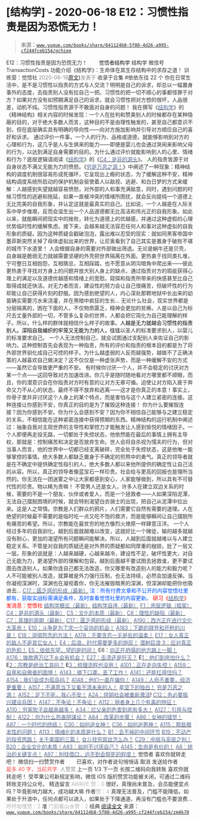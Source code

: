 # [结构学] - 2020-06-18 E12：习惯性指责是因为恐慌无力！

> 来源：[`www.yuque.com/books/share/641124b8-5f80-4d26-a995-cf244fceb154/gchiee`](https://www.yuque.com/books/share/641124b8-5f80-4d26-a995-cf244fceb154/gchiee)

<ne-p id="520f42f3293818f927861ebbd5b15da4_p_0" data-lake-id="520f42f3293818f927861ebbd5b15da4_p_0"><ne-text id="u5004ca88" style="color: rgb(51, 51, 51);">E12：习惯性指责是因为恐慌无力！</ne-text></ne-p> <ne-p id="cecf20f881c24c78be6d9422f3953402" data-lake-id="cecf20f881c24c78be6d9422f3953402"><ne-text id="u16abdc68" ne-fontsize="12" style="color: rgb(255, 255, 255);">原创</ne-text><ne-text id="uaa149b38" ne-fontsize="14">觉悟者</ne-text><ne-text id="uf291e699" ne-fontsize="14">结构学</ne-text></ne-p> <ne-p id="a5b3d576764a268efaeb7e2617f67eff" data-lake-id="a5b3d576764a268efaeb7e2617f67eff"><ne-text id="u82ac067d" ne-fontsize="14" ne-bold="true" style="color: rgb(51, 51, 51);">结构学</ne-text></ne-p> <ne-p id="f879546f67a7509425d143c53c0b3504" data-lake-id="f879546f67a7509425d143c53c0b3504"><ne-text id="u70144bfb" ne-fontsize="14" style="color: rgb(51, 51, 51);">微信号</ne-text><ne-text id="u8352f89a" ne-fontsize="14" style="color: rgb(51, 51, 51);">TransactionCosts</ne-text></ne-p> <ne-p id="43caf51246bfa122170d828aaf8fe850" data-lake-id="43caf51246bfa122170d828aaf8fe850"><ne-text id="u41b9595c" ne-fontsize="14" style="color: rgb(51, 51, 51);">功能介绍</ne-text><ne-text id="uc584acb2" ne-fontsize="14" style="color: rgb(51, 51, 51);">《结构学》：生命体在其生存结构中的求存之道！ 训练营：觉悟社</ne-text></ne-p> <ne-p id="c9c4aebfc6f4ebfba8779ca7d158bb8c" data-lake-id="c9c4aebfc6f4ebfba8779ca7d158bb8c"><ne-text id="uda2fb039" style="color: rgb(140, 140, 140);">2020-06-18</ne-text>[<ne-text id="uc2dd5a5b" ne-fontsize="14">原文</ne-text>](https://mp.weixin.qq.com/s?__biz=MzIzMDYwOTM0Mg==&mid=2247484306&idx=1&sn=c451459de568908f3e0544aa2f1ef933&chksm=e8b19b43dfc612557eba55577c65a4ab929e9beeee6a6568662fa0b43f4a0d80afec9879d1de#rd))<ne-text id="ufb6b1e26" ne-fontsize="14" style="color: rgb(140, 140, 140);">发表于</ne-text></ne-p> <ne-p id="b4839299a1483a5d8edd483e13707c54" data-lake-id="b4839299a1483a5d8edd483e13707c54"><ne-text id="u44459144" style="color: rgb(51, 51, 51);">收录于合集 #依依东往 22 个</ne-text></ne-p> <ne-p id="ae277421fc58b68d83034e96a00f8f7a" data-lake-id="ae277421fc58b68d83034e96a00f8f7a"><ne-text id="u89b1054e" style="color: rgb(51, 51, 51);">你在日常生活中，是不是习惯性以指责的方式与人交流？明明是自己的诉求，却总以一幅置身事外的态度，去指责别人没有拉自己一把。习惯性的把一切不顺心的事都怪罪于对方？如果对方没有如预期满足自己的诉求，就会习惯性把对方想的很坏，人品很差，动机不纯。习惯性指责源于不敢面对自身的问题！</ne-text></ne-p> <ne-p id="9aa9b4ac9cda02b27812502d1f12eb43" data-lake-id="9aa9b4ac9cda02b27812502d1f12eb43"><ne-text id="ub57e5caf" style="color: rgb(51, 51, 51);">我在撰写《</ne-text>[<ne-text id="u0c86ea0c" style="color: rgb(87, 107, 149);">结构学</ne-text>](https://mp.weixin.qq.com/mp/appmsgalbum?action=getalbum&album_id=1318317199878225920&__biz=MzAxNDk1NjI2Mw==#wechat_redirect)<ne-text id="u8be5f60e" style="color: rgb(51, 51, 51);">》的《精神结构》相关内容的时候发现：一个人在批判和赞美别人的时候都存在某种隐蔽的目的，对于绝大多数人而言，这种目的不是由理性触发的，甚至自己都意识不到，但在底层确实具有明确的导向性——向对方施加影响并引导对方顺应自己的喜好和诉求。</ne-text></ne-p> <ne-p id="482305e08a5d2639cf5a1c113230ec9c" data-lake-id="482305e08a5d2639cf5a1c113230ec9c"><ne-text id="ubf94c8b2" style="color: rgb(51, 51, 51);">通过评价一件事，一个人的行为、品格或道德，就能够影响到对方的心理和行为，这几乎是人与生俱来的能力——即便是婴儿也会通过哭闹来影响父母的行为，以达到满足自身需要的目的。为什么通过评价就能影响到人的心里、情绪和行为？底层逻辑请阅读</ne-text><ne-text id="uc49cfcb9" style="color: rgb(0, 85, 0);">《</ne-text>[<ne-text id="u94fc7ebd" style="color: rgb(87, 107, 149);">结构学</ne-text>](https://mp.weixin.qq.com/mp/appmsgalbum?action=getalbum&album_id=1318317199878225920&__biz=MzAxNDk1NjI2Mw==#wechat_redirect)<ne-text id="u675ed4c0" style="color: rgb(0, 85, 0);">》</ne-text><ne-text id="u1d9a2e32" style="color: rgb(51, 51, 51);">的《</ne-text>[<ne-text id="uea3c7d50" style="color: rgb(87, 107, 149);">C4：是非的源头</ne-text>](http://mp.weixin.qq.com/s?__biz=MzAxNDk1NjI2Mw==&mid=2247485283&idx=1&sn=4f6374be824ea0fb148517f63cae7a95&chksm=9b8a24ebacfdadfd9bb865954cfc7b9621c1450b4c258506347b2201a04c6057c4119a1a0820&scene=21#wechat_redirect)<ne-text id="u49d34868" style="color: rgb(51, 51, 51);">》。</ne-text></ne-p> <ne-p id="cc65a4f6e25047015bd5f72869bdcd11" data-lake-id="cc65a4f6e25047015bd5f72869bdcd11"><ne-text id="ue4c16cc6" style="color: rgb(0, 80, 6);">人</ne-text><ne-text id="u5ad0fa1e" style="color: rgb(51, 51, 51);">的指责皆源于对自身状态不满又无能为力的愤怒。《</ne-text>[<ne-text id="u2fb4cda5" style="color: rgb(87, 107, 149);">穷是万恶之源！</ne-text>](http://mp.weixin.qq.com/s?__biz=MzAxNDk1NjI2Mw==&mid=2247483823&idx=1&sn=e54ebe9891b302dc0bf1815c76ccf8b7&chksm=9b8a2227acfdab31a05e273addd9159d4b8263d58d3c58bf214841c8189157519719c3427306&scene=21#wechat_redirect)<ne-text id="u9d428569" style="color: rgb(51, 51, 51);">》中阐述了一种现象：精神结构的调度机制很容易形成死循环，它呈现出上瘾的状态，为了缓解这种不安，精神结构调度系统所启动的保护机制会驱使着人以敌视、逃避、和白日梦的方式来缓解：人越感到失望就越容易愤怒，对外部的人和事充满敌意，同时，遇到问题的时候习惯性的逃避和拖延，如果一直被冲突的情绪所困扰，就会反向提纯一个道德上无比完美的自我形象，并认定这就是最真实的自己。比如说，一个人越是在人际关系中举步维艰，反而会滋生出一个人品道德都无比高洁和伟光正的自我形象。如此以来，就能瞬间把现实中的挫败，转化为道德上的优越感，并通过这种虚假的心理优势临时性的缓解焦虑。接下来，会越来越无法容忍任何人和事对这种虚拟的自我形象的质疑。因为这种质疑会戳破泡泡，露出难以忍受的现实：就如同黑客帝国中墨菲斯突然关掉了母体虚拟出来的世界，让尼奥看到了自己其实是置身于破败不堪的城市下水道里！</ne-text></ne-p> <ne-p id="d17fcb43c2372a6be794b7a48c36d762" data-lake-id="d17fcb43c2372a6be794b7a48c36d762"><ne-text id="uc7485712" style="color: rgb(51, 51, 51);">人会根据自身的需要对外部做出筛选。无论是蜗牛还是贝壳，自身越是脆弱无力就越需要坚硬的外壳把世界隔离在外面。更热衷于找同类扎堆，宁可整日互相抱怨，互相猜忌，互相踩踏，也不愿意从阴沟暗角中爬出来——彼此更热衷于寻找对方身上的问题并放大别人身上的缺点，通过指责对方的瑕疵获得心理上的满足以及道德优越感和情绪上的宽慰。窥探和指责所带来的快感甚至比自己取得成就还快活。对无力者而言，建设性的努力会让自己很痛苦，但破坏性的行为却能让自己获得片刻的舒服。因为感到绝望的人，内心深处那颗地狱中长出来的幼苗确实需要污水来浇灌，并在黑暗中疯狂的生长…</ne-text></ne-p> <ne-p id="6b57ccb3b4cf88dad591e3f465b7e3e6" data-lake-id="6b57ccb3b4cf88dad591e3f465b7e3e6"><ne-text id="ua20f60d0" style="color: rgb(51, 51, 51);">无论什么社会，现实世界都是分层隔离的，困在下面的人，不仅物质匮乏，精神会更加的贫瘠。人是以自己为标尺去丈量外部的一切，不管多么复杂的世界，人都会把它简化为自己能理解的样子。所以，什么样的群体就相信什么样子的故事。</ne-text><ne-text id="u055eef57" style="color: rgb(0, 0, 0);">人越是无力就越会习惯性的指责别人。深陷自我编织的牢笼又无能为力的人，往往</ne-text><ne-text id="u9570515b" style="color: rgb(51, 51, 51);">以圣人的标准要求别人，以婴儿的标准要求自己。</ne-text></ne-p> <ne-p id="c40ce3be59412bac38c0d2beba0cdca2" data-lake-id="c40ce3be59412bac38c0d2beba0cdca2"><ne-text id="u00fbacbf" style="color: rgb(51, 51, 51);">一个人无法控制自己，就会试图通过支配别人来佐证自己的影响力。这种控制首先会表现为一种指责，所有的评价和指责的根本目的都是为了将外部世界驯化成自己可控的样子。为什么越虚弱的人反而越强势，越做不了正确决策的人越喜欢自己做决定？这不仅仅是一种虚张声势，而是一种缓解不安的方式——虽然它会导致更严重的不安。</ne-text></ne-p> <ne-p id="3be5eade9a3465273a4be28754f867e0" data-lake-id="3be5eade9a3465273a4be28754f867e0"><ne-text id="u4caba195" style="color: rgb(51, 51, 51);">有时候你讨厌一个人，并不会稳定的讨厌对方某一个点——这回导致对方加速改进。你几乎是随时随地看对方哪里都不顺眼，而且，你的潜意识会在你指责对方时有意的让对方无章可循。迫使让对方陷入疲于奔命又力不从心的状态，最终不得不放弃和逃离——这才是你真正的本意！事实上，你骨子里并非讨厌这个人身上的某个特点，而是害怕与这个人建立紧密的连接。这种连接让你感到不安，你真正的目的是为了摧毁这种连接！</ne-text></ne-p> <ne-p id="26ede93a6c4c00a699a53d64615f49e7" data-lake-id="26ede93a6c4c00a699a53d64615f49e7"><ne-text id="ueb81191c" style="color: rgb(51, 51, 51);">你为什么要摧毁连接？因为你感到不安。你为什么会感到不安？因为你不相信自己能够与之建立稳定的关系，不相信能在这种紧密连接中获得预期的东西。精神结构的运行机制中阐述过：抽象自我对主观世界的主导性和掌控力才能触发让人感到愉悦的情绪因子。一个人即便再走投无路，一切都处于失控状态，他依然能在最后的事情上拥有主导权，那就是：控制痛苦和决定是否放弃生命。世人会将自杀视为懦夫的行为，但对当事人而言，他的世界中一切都已经支离破碎，完全处于失控状态，这是他唯一能够掌控的事情。绝大多数人都缺乏置身于不确定的煎熬中的勇气。真正的领导者就是在不确定中提供确定性指引的人，绝大多数人都以来他所提供的确定性让自己活的从容。所以，真正的领导者像蓝宝石一样珍贵。社会给与更高的回报也是理所当然的。你无法在一团迷雾之中让大家都感到安心，人家能够做到，所以具有不可替代性的珍贵。物以稀为贵嘛！</ne-text></ne-p> <ne-p id="d44fb5edfebf965fb931e27105e114d2" data-lake-id="d44fb5edfebf965fb931e27105e114d2"><ne-text id="u1a0341d8" style="color: rgb(51, 51, 51);">不管男人还是女人，许多人在建立双边关系的时候，需要的不是一个朋友、伙伴或者爱人，而是一个拯救者——人如果深陷泥潭，无法自己摆脱困境的时候，就会特别渴望白衣骑士的出现，把自己从泥潭中拉出来。这是人之常情。宗教是人们群众的鸦片，人们需要它自然有需要的道理。人在绝望的时候最不需要的是临时吃一点又吃不饱的救济，而是能够瞬间让自己摆脱所有痛苦的希望。所以，宗教能在最贫穷的地方像烈火燎原一样肆意汪洋。</ne-text></ne-p> <ne-p id="498c5046b5cd3ba57d3a78656e8be4aa" data-lake-id="498c5046b5cd3ba57d3a78656e8be4aa"><ne-text id="u15b50f19" style="color: rgb(51, 51, 51);">一个人经过多年的自我驯化，越到后面就越难以改变，这就好比一个赌徒，输的越多就越没有耐心，更加的渴望所有问题瞬间能解决。所以，人越到后面就越难以与人建立稳定关系。不管是对自我的质疑还是对外界的质疑都如同厚重的枷锁，批了一层又一层。形象的说就是：人越来越硬，心越来越冷，建设性不足，破坏性更大，对自己无能为力，更渴望外部的理解和包容。越到后面越不要试图去拯救谁，更不要试图去改造别人。如果你连自己都无法改造，你又哪里有改造别人的能力和毅力呢？人不可能被别人改造，就算被是外力强行压制，也无法持续，必然会加速反弹。当你凝视深渊时，深渊也在凝视着你，你无法摧毁暗黑的深渊，但深渊却能把你也吸进去…</ne-text></ne-p> <ne-p id="ece95642f275aba02b9b5f0c29ee10e9" data-lake-id="ece95642f275aba02b9b5f0c29ee10e9">[<ne-text id="ube8911ad" style="color: rgb(87, 107, 149);">C17：匮乏感的形成（最新）</ne-text>](http://mp.weixin.qq.com/s?__biz=MzAxNDk1NjI2Mw==&mid=2247485308&idx=1&sn=8e74bfdbda23fb78a502fd60d45f29ef&chksm=9b8a24f4acfdade2b302355ea435f49770e221a7e015a1821f985905faabfa7e2941d6c8d14b&scene=21#wechat_redirect)</ne-p> <ne-p id="9c9dc9f457de7d9568e5a6388441caa5" data-lake-id="9c9dc9f457de7d9568e5a6388441caa5"><ne-text id="u92d18eb4" style="color: rgb(0, 82, 255);">注：</ne-text><ne-text id="u09bb1d33" style="color: rgb(0, 82, 255);">所有付费文章和不公开的内容觉悟社里都有，获取实战标需满足条件，及时查看觉悟社里的内容更新。</ne-text></ne-p> <ne-p id="03493cd508f3c224e23d2b995c62668c" data-lake-id="03493cd508f3c224e23d2b995c62668c" ne-alignment="center"><ne-text id="u7ceff15c" style="color: rgb(255, 0, 0);">研习《</ne-text>[<ne-text id="u5fbcd01f" style="color: rgb(87, 107, 149);">结构学</ne-text>](https://mp.weixin.qq.com/mp/appmsgalbum?action=getalbum&album_id=1318317199878225920&__biz=MzAxNDk1NjI2Mw==#wechat_redirect)<ne-text id="uc4fd6733" style="color: rgb(255, 0, 0);">》发消息</ne-text><ne-text id="u52aafb23" ne-bold="true" style="color: rgb(255, 0, 0);">：觉悟社</ne-text></ne-p>  <ne-p id="744b79a4dd07fa5363ecd7ff6aa41a6d" data-lake-id="744b79a4dd07fa5363ecd7ff6aa41a6d" ne-alignment="center"><ne-card data-card-name="image" data-card-type="inline" id="LZoPP" data-event-boundary="card" style="color: rgb(51, 51, 51);"><ne-p id="9746dd59753ba0069df6bd23642b5857" data-lake-id="9746dd59753ba0069df6bd23642b5857">[<ne-text id="uc40f99be" style="color: rgb(87, 107, 149);">结构学概论（最新）</ne-text>](http://mp.weixin.qq.com/s?__biz=MzAxNDk1NjI2Mw==&mid=2247485167&idx=1&sn=d5e962eff4a8e9770c83bc87d19d07f3&chksm=9b8a2567acfdac7154f7a62996dca874e5d186b44f3d120dcb633760318788c42d304e325313&scene=21#wechat_redirect)</ne-p> <ne-p id="f2fea5272e0a16a1706721020869431c" data-lake-id="f2fea5272e0a16a1706721020869431c">[<ne-text id="ua4ff9123" style="color: rgb(87, 107, 149);">结构学自序（最新）</ne-text>](http://mp.weixin.qq.com/s?__biz=MzAxNDk1NjI2Mw==&mid=2247485327&idx=1&sn=5a8c9a6499c84e1c3129ca7cb41e0ac7&chksm=9b8a2407acfdad112471c12c6b86e4e914116dbb6d6588fa726a72e0aafa01d9c1b9fd24a738&scene=21#wechat_redirect)</ne-p> <ne-p id="042f906eb4c11d8113761fe6facae88f" data-lake-id="042f906eb4c11d8113761fe6facae88f">[<ne-text id="u6c9253d3" style="color: rgb(87, 107, 149);">F1：底层逻辑（框架）</ne-text>](http://mp.weixin.qq.com/s?__biz=MzAxNDk1NjI2Mw==&mid=2247485072&idx=1&sn=83d919c9e3bf71d25978a97c8d4c8aa6&chksm=9b8a2518acfdac0ea8a0f84382cc7c0a26d1ac3664d76c6365aee67ac4ebcac1bf280c060249&scene=21#wechat_redirect)</ne-p> <ne-p id="5fcc5811a4dd2ffeebf9030fbd46f184" data-lake-id="5fcc5811a4dd2ffeebf9030fbd46f184">[<ne-text id="ua56802af" style="color: rgb(87, 107, 149);">C4：是非的源头（最新）</ne-text>](http://mp.weixin.qq.com/s?__biz=MzAxNDk1NjI2Mw==&mid=2247485283&idx=1&sn=4f6374be824ea0fb148517f63cae7a95&chksm=9b8a24ebacfdadfd9bb865954cfc7b9621c1450b4c258506347b2201a04c6057c4119a1a0820&scene=21#wechat_redirect)</ne-p> <ne-p id="062c00636d55695ad3eb0fc35625a807" data-lake-id="062c00636d55695ad3eb0fc35625a807">[<ne-text id="ubfedb4e5" style="color: rgb(87, 107, 149);">C5：文化的本质（最新）</ne-text>](http://mp.weixin.qq.com/s?__biz=MzAxNDk1NjI2Mw==&mid=2247485176&idx=1&sn=edd2d2664617b856f73da27471529eb6&chksm=9b8a2570acfdac66a9ad0160a17afd9e23a687bc0be9b7517602aaf3fa126c5d785bcead0da7&scene=21#wechat_redirect)</ne-p> <ne-p id="f2384240957c095f2fc8ec39bc0d76f2" data-lake-id="f2384240957c095f2fc8ec39bc0d76f2">[<ne-text id="u6bba1f2c" style="color: rgb(87, 107, 149);">C6：理性的缺陷（最新）</ne-text>](http://mp.weixin.qq.com/s?__biz=MzAxNDk1NjI2Mw==&mid=2247485088&idx=1&sn=dc240d68dabbc3fbaa9897c63128e439&chksm=9b8a2528acfdac3e2ed7d1fff93035fb458ffdde98085ac6cfcd64bd53c9b8492733341b88ca&scene=21#wechat_redirect)</ne-p> <ne-p id="6ff6a885dc6a32d765efa60c41dff040" data-lake-id="6ff6a885dc6a32d765efa60c41dff040">[<ne-text id="u5bd645f8" style="color: rgb(87, 107, 149);">C7：真理的周期（最新）</ne-text>](http://mp.weixin.qq.com/s?__biz=MzAxNDk1NjI2Mw==&mid=2247485125&idx=1&sn=724eac40812de46a36c36a423d100223&chksm=9b8a254dacfdac5b81e40465e73885bad2944e5115cd3c3fd5564b139fff62d8d15465bdc614&scene=21#wechat_redirect)</ne-p> <ne-p id="289cb579f15c09ceba9ed5363d79c914" data-lake-id="289cb579f15c09ceba9ed5363d79c914">[<ne-text id="u005e3dcd" style="color: rgb(87, 107, 149);">C17：匮乏感的形成（最新）</ne-text>](http://mp.weixin.qq.com/s?__biz=MzAxNDk1NjI2Mw==&mid=2247485308&idx=1&sn=8e74bfdbda23fb78a502fd60d45f29ef&chksm=9b8a24f4acfdade2b302355ea435f49770e221a7e015a1821f985905faabfa7e2941d6c8d14b&scene=21#wechat_redirect)</ne-p> <ne-p id="6c5bde0fc7e99e10b9da05a05fc3c016" data-lake-id="6c5bde0fc7e99e10b9da05a05fc3c016">[<ne-text id="ua25abe15" style="color: rgb(87, 107, 149);">A190：西方正在进行文化大革命！</ne-text>](http://mp.weixin.qq.com/s?__biz=MzAxNDk1NjI2Mw==&mid=2247485331&idx=1&sn=558944607b02c21c1d19819560a92216&chksm=9b8a241bacfdad0d370df183e0c0e2f7cb477f8e0d21201ead36272ed6f3a250db0ea2ecdd63&scene=21#wechat_redirect)</ne-p> <ne-p id="1d7749e61b9a8e163a83cba99d4d49d2" data-lake-id="1d7749e61b9a8e163a83cba99d4d49d2">[<ne-text id="uc3425aef" style="color: rgb(87, 107, 149);">E10：斗争是为了求一个妥协的机会！</ne-text>](http://mp.weixin.qq.com/s?__biz=MzAxNDk1NjI2Mw==&mid=2247485297&idx=1&sn=d06c2667afc73cb3b30751c8c8b48c85&chksm=9b8a24f9acfdadef0cc300303172135b5f2a5fa91217cb83c315af0116ece2a3162af0edd7b0&scene=21#wechat_redirect)</ne-p> <ne-p id="324aeae563fe94cc3ee37c61da962f12" data-lake-id="324aeae563fe94cc3ee37c61da962f12">[<ne-text id="u6194c9e2" style="color: rgb(87, 107, 149);">A183：下跪的拜登和开枪的川普！</ne-text>](http://mp.weixin.qq.com/s?__biz=MzAxNDk1NjI2Mw==&mid=2247485291&idx=1&sn=fcdffdc41b81434b5df4b09c2fb78a3d&chksm=9b8a24e3acfdadf5e4848a00056daee21f08002b0f274c89240a509b73166b63195b2c2ddb00&scene=21#wechat_redirect)</ne-p> <ne-p id="30ae07614d9bd6ba97c3035eee5e34c3" data-lake-id="30ae07614d9bd6ba97c3035eee5e34c3">[<ne-text id="u3c2c8b6d" style="color: rgb(87, 107, 149);">E18：消弭怨念的方法！</ne-text>](http://mp.weixin.qq.com/s?__biz=MzAxNDk1NjI2Mw==&mid=2247485272&idx=1&sn=5974fe499668549cf897e697c2716173&chksm=9b8a24d0acfdadc6c65786fe619d471ee059f263a80daaebc3e6e2f0217bab5975b39814c105&scene=21#wechat_redirect)</ne-p> <ne-p id="d8b6b7999bb52796b0e6c81e842450f5" data-lake-id="d8b6b7999bb52796b0e6c81e842450f5">[<ne-text id="u66c77588" style="color: rgb(87, 107, 149);">A178：不要贪恋一无是处的温柔！</ne-text>](http://mp.weixin.qq.com/s?__biz=MzAxNDk1NjI2Mw==&mid=2247485259&idx=1&sn=c46eb58cf71fc316608279b1e10828b8&chksm=9b8a24c3acfdadd57781ee9631cc06ed50551cc15141d155f54fa20dcf69c653825673104680&scene=21#wechat_redirect)</ne-p> <ne-p id="38c818daf31a534afd215573df1ec9ef" data-lake-id="38c818daf31a534afd215573df1ec9ef">[<ne-text id="u359a72b4" style="color: rgb(87, 107, 149);">E17：女人真正的敌人不是其它女人！</ne-text>](http://mp.weixin.qq.com/s?__biz=MzAxNDk1NjI2Mw==&mid=2247485246&idx=1&sn=e0a9e2bac3f9bc5122895e854b7d597a&chksm=9b8a24b6acfdada017380e476dc7faaf80b57b95b2bb8eb7b8ab61d0b04f5dd46850f7af81e3&scene=21#wechat_redirect)</ne-p> <ne-p id="e8e0e9c5832c111385f473b77a479429" data-lake-id="e8e0e9c5832c111385f473b77a479429">[<ne-text id="ud6ece4c3" style="color: rgb(87, 107, 149);">E4：后浪，时代需要更多的炮灰！</ne-text>](http://mp.weixin.qq.com/s?__biz=MzAxNDk1NjI2Mw==&mid=2247485174&idx=1&sn=e3a702db58f3c2ec0d06b89f8435c73a&chksm=9b8a257eacfdac680d37903d2d05385f5c9401c189321cc109c96b1063e9753c8498d1553f72&scene=21#wechat_redirect)</ne-p> <ne-p id="5c6c86b25feef6ec1e96dce94267068b" data-lake-id="5c6c86b25feef6ec1e96dce94267068b">[<ne-text id="u16478dae" style="color: rgb(87, 107, 149);">潜射巨浪 3：应对真正的危机！</ne-text>](http://mp.weixin.qq.com/s?__biz=MzAxNDk1NjI2Mw==&mid=2247485199&idx=1&sn=aba0a12dad3ec2d04e267645968b7cb1&chksm=9b8a2487acfdad910b880c358c1f6754e5ba01eb7eadfe70b45c2d1c9ec161d20151df4b1f2e&scene=21#wechat_redirect)</ne-p> <ne-p id="8ce2b1fc912cc7fe8c3788563a4eea6b" data-lake-id="8ce2b1fc912cc7fe8c3788563a4eea6b">[<ne-text id="uf4f76833" style="color: rgb(87, 107, 149);">E5：依依东望，望的是时间！</ne-text>](http://mp.weixin.qq.com/s?__biz=MzIzMDYwOTM0Mg==&mid=2247483860&idx=1&sn=b5b01ae82ff764ce2806251e3f2a809f&chksm=e8b19905dfc61013607735eb7782299c9a4d7a39a8b15a7b46182ef20eda3ffe9f6ed6337e1f&scene=21#wechat_redirect)</ne-p> <ne-p id="ceb1a3490764cc1e6c2647312e95a9fc" data-lake-id="ceb1a3490764cc1e6c2647312e95a9fc"><ne-text id="u833ae96d" style="color: rgb(51, 51, 51);">E6：</ne-text>[<ne-text id="ufcb58544" style="color: rgb(87, 107, 149);">向正在坍塌的地方踹上一脚！</ne-text>](http://mp.weixin.qq.com/s?__biz=MzAxNDk1NjI2Mw==&mid=2247483789&idx=1&sn=5e44b7b524c3dc4bb7705f49ed0a44a3&chksm=9b8a2205acfdab139e4b1d44ef6702b09c9fbf79505340205d13fbdaa33207a997f54bee0e97&scene=21#wechat_redirect)</ne-p> <ne-p id="3e096559dd22a5cfdd926621c2922bb9" data-lake-id="3e096559dd22a5cfdd926621c2922bb9">[<ne-text id="ue8be9e0f" style="color: rgb(87, 107, 149);">A176：拨款两万亿下乡会有机会？</ne-text>](http://mp.weixin.qq.com/s?__biz=MzAxNDk1NjI2Mw==&mid=2247485240&idx=1&sn=105505b186556162978e3785d2dd97fe&chksm=9b8a24b0acfdada68d2d4ae346498a4c602387990d855088978737809b953d7e368be83a4836&scene=21#wechat_redirect)</ne-p> <ne-p id="42752cf7c74c068fa87e63f6d1d14de4" data-lake-id="42752cf7c74c068fa87e63f6d1d14de4">[<ne-text id="u02350d04" style="color: rgb(87, 107, 149);">E27：击溃还是歼灭？</ne-text>](http://mp.weixin.qq.com/s?__biz=MzAxNDk1NjI2Mw==&mid=2247485068&idx=1&sn=2b373ea4eefcf1b09885327f1a71579c&chksm=9b8a2504acfdac128793e9562414dc6898813182021afefdb73c3ea788e0a998af0ed02fe173&scene=21#wechat_redirect)</ne-p> <ne-p id="724128358a4e636882955f86fa58177d" data-lake-id="724128358a4e636882955f86fa58177d"><ne-text id="u8b04f5a3" style="color: rgb(11, 1, 20);">E</ne-text>[<ne-text id="u1b408db9" style="color: rgb(87, 107, 149);">1：他们到底怕什么？</ne-text>](http://mp.weixin.qq.com/s?__biz=MzAxNDk1NjI2Mw==&mid=2247483898&idx=1&sn=1b0a50386e9e89d2750dec717236f0aa&chksm=9b8a2272acfdab64235b35ee5e91b8cac6172144207251636e1345fc570aa1601f59eff7f442&scene=21#wechat_redirect)</ne-p> <ne-p id="7041d56639abcfa32b9931be21f83de1" data-lake-id="7041d56639abcfa32b9931be21f83de1"><ne-text id="uff653b0c" style="color: rgb(11, 1, 20);">E</ne-text>[<ne-text id="u85e73267" style="color: rgb(87, 107, 149);">2：宗教是统治工具吗？</ne-text>](http://mp.weixin.qq.com/s?__biz=MzAxNDk1NjI2Mw==&mid=2247483901&idx=1&sn=f5d9f8c7bd84370c79adae921351e813&chksm=9b8a2275acfdab63fde093d76ff82e01d0e2fd43ea675f77fd17fd51a15873d4d10499f5338d&scene=21#wechat_redirect)</ne-p> <ne-p id="fd21979e80ee2773ec1d92047321612a" data-lake-id="fd21979e80ee2773ec1d92047321612a"><ne-text id="u3fc93f35" style="color: rgb(11, 1, 20);">E</ne-text>[<ne-text id="u5ffdad43" style="color: rgb(87, 107, 149);">3：梳理流程也没用！</ne-text>](http://mp.weixin.qq.com/s?__biz=MzAxNDk1NjI2Mw==&mid=2247483989&idx=1&sn=ee70dacfd980f041379d91ae947ece44&chksm=9b8a21ddacfda8cb28bf62d6f53531e8a8ebce2de96396e50ec7e7e144fffe502ec6faee3415&scene=21#wechat_redirect)</ne-p> <ne-p id="2e71bf5edd68a161530199a36f3fc177" data-lake-id="2e71bf5edd68a161530199a36f3fc177">[<ne-text id="u555f0b6c" style="color: rgb(87, 107, 149);">A101：正在走向失控！</ne-text>](http://mp.weixin.qq.com/s?__biz=MzAxNDk1NjI2Mw==&mid=2247485118&idx=1&sn=f80e8cdc785582325fe732a34ada1752&chksm=9b8a2536acfdac20e341884248b172b0c0ca910540223ab60c7625fdc0de2a03975d780ea2ab&scene=21#wechat_redirect)</ne-p> <ne-p id="0e58aa9709c9b07ab3cff8d741bb4ce4" data-lake-id="0e58aa9709c9b07ab3cff8d741bb4ce4">[<ne-text id="u25c369e7" style="color: rgb(87, 107, 149);">A159：自卑和自傲者的困境！</ne-text>](http://mp.weixin.qq.com/s?__biz=MzAxNDk1NjI2Mw==&mid=2247485153&idx=1&sn=99a5e1a0d2bc95424798e904714bb8ed&chksm=9b8a2569acfdac7f12a09d0ba6950a2e5cbca5ef6cfb03e91d5fb787d1c52c709ffa01024784&scene=21#wechat_redirect)</ne-p> <ne-p id="33841a6cbdadd717feb18d970c97664a" data-lake-id="33841a6cbdadd717feb18d970c97664a">[<ne-text id="u434ba770" style="color: rgb(87, 107, 149);">A143：摘下口罩，丢了工作！</ne-text>](http://mp.weixin.qq.com/s?__biz=MzAxNDk1NjI2Mw==&mid=2247485056&idx=1&sn=eff9f05bcad84a7ccd397ebaacde4055&chksm=9b8a2508acfdac1eb18a04ce52aef698f8e4da804261fd1f75930aa5e7c3fbe50806b0077542&scene=21#wechat_redirect)</ne-p> <ne-p id="45037974bc38dbd8de13b316a8db9a3f" data-lake-id="45037974bc38dbd8de13b316a8db9a3f">[<ne-text id="u25dc6a77" style="color: rgb(87, 107, 149);">A141：还能扛得住吗？</ne-text>](http://mp.weixin.qq.com/s?__biz=MzAxNDk1NjI2Mw==&mid=2247485046&idx=1&sn=d7a96fb55a2d572e99346b475818fe95&chksm=9b8a25feacfdace8ee0ac46509e45dc495a8d28b9f12f2acfe6d96d87cf87b8d8fb887b6e6fa&scene=21#wechat_redirect)</ne-p> <ne-p id="fb5bdadeeb75e46d1214dbec6b76f9c7" data-lake-id="fb5bdadeeb75e46d1214dbec6b76f9c7">[<ne-text id="u21f4ee87" style="color: rgb(87, 107, 149);">A154：我们会成为孤岛吗？</ne-text>](http://mp.weixin.qq.com/s?__biz=MzAxNDk1NjI2Mw==&mid=2247485133&idx=1&sn=f0da94e06adf2e02d479952851fe28eb&chksm=9b8a2545acfdac5355c2d105123de29322b07b417f2923aa9d8e5ee9e2ba86a65fe31a2b3a0a&scene=21#wechat_redirect)</ne-p> <ne-p id="a052ff1c20793901226bfcd0b133d6a5" data-lake-id="a052ff1c20793901226bfcd0b133d6a5">[<ne-text id="uf3d270c3" style="color: rgb(87, 107, 149);">A148：他们一直在骗你！</ne-text>](http://mp.weixin.qq.com/s?__biz=MzAxNDk1NjI2Mw==&mid=2247485104&idx=1&sn=95439802cbeb1e42c406b5db1506d630&chksm=9b8a2538acfdac2e0f18661179a39a4ac262d1621e470595a57d660561c5dab9f0a895564fcc&scene=21#wechat_redirect)</ne-p> <ne-p id="e9b15dcbbe3bd2138289d6cdac1375d7" data-lake-id="e9b15dcbbe3bd2138289d6cdac1375d7">[<ne-text id="u70255537" style="color: rgb(87, 107, 149);">A149：人命不重要，经济更重要！</ne-text>](http://mp.weixin.qq.com/s?__biz=MzAxNDk1NjI2Mw==&mid=2247485108&idx=1&sn=3fab85fd661e063fa5b16c9fd8d85eff&chksm=9b8a253cacfdac2af43b37c34ffc673a5f4ca2e25b9580fa8a220c3c2bdc90e2f8cdf630c86c&scene=21#wechat_redirect)</ne-p> <ne-p id="46ad8b10158b3058d26477a81e61a530" data-lake-id="46ad8b10158b3058d26477a81e61a530">[<ne-text id="ub8d50896" style="color: rgb(87, 107, 149);">A157：不满意当下又看不清未来的人！</ne-text>](http://mp.weixin.qq.com/s?__biz=MzAxNDk1NjI2Mw==&mid=2247485147&idx=1&sn=0671d93b35a4a8f514605c81a82c61fa&chksm=9b8a2553acfdac45978c046ae293899ecf920780d9cc3f7adedc6e42b7d516754a7aeeb6aa8d&scene=21#wechat_redirect)</ne-p> <ne-p id="d08ec4391364e849c91f71a3dd4872d7" data-lake-id="d08ec4391364e849c91f71a3dd4872d7">[<ne-text id="u2c813b0c" style="color: rgb(87, 107, 149);">星空下的独白！</ne-text>](http://mp.weixin.qq.com/s?__biz=MzAxNDk1NjI2Mw==&mid=2247484550&idx=1&sn=fa82f3305cc05c03bebea3852dd822b6&chksm=9b8a270eacfdae181964706c9ba3ccde2a315f3f6e21011f6296b060e0e14384ad0485da97f9&scene=21#wechat_redirect)</ne-p> <ne-p id="33be0f3ea3a12f57cad0a1864a330d63" data-lake-id="33be0f3ea3a12f57cad0a1864a330d63">[<ne-text id="u949f6b4e" style="color: rgb(87, 107, 149);">穷是万恶之源！</ne-text>](http://mp.weixin.qq.com/s?__biz=MzAxNDk1NjI2Mw==&mid=2247483823&idx=1&sn=e54ebe9891b302dc0bf1815c76ccf8b7&chksm=9b8a2227acfdab31a05e273addd9159d4b8263d58d3c58bf214841c8189157519719c3427306&scene=21#wechat_redirect)</ne-p> <ne-p id="3c2f085e3453baaee0acf73abe534e58" data-lake-id="3c2f085e3453baaee0acf73abe534e58">[<ne-text id="ub371d4d3" style="color: rgb(87, 107, 149);">A152：足下不死，我心不安！</ne-text>](http://mp.weixin.qq.com/s?__biz=MzAxNDk1NjI2Mw==&mid=2247485129&idx=1&sn=4e54449e04c82de033b1d08b62909fac&chksm=9b8a2541acfdac57a7415beb4d029e9ebb531a4dba524a2bfae39feb00516ac2a9bcd93a2af1&scene=21#wechat_redirect)</ne-p> <ne-p id="8e11002d84c40caa50e5d32096be8e1b" data-lake-id="8e11002d84c40caa50e5d32096be8e1b">[<ne-text id="uc3ba0d0b" style="color: rgb(87, 107, 149);">A24：供销社会被重新激活</ne-text>](http://mp.weixin.qq.com/s?__biz=MzAxNDk1NjI2Mw==&mid=2247484249&idx=1&sn=b8af24c3440b291292b1ed4eddfcfaec&chksm=9b8a20d1acfda9c79045cf72415a403a655fcbcc03483c9b2970fd289e28f7c18a998142039c&scene=21#wechat_redirect)<ne-text id="u5751e17b" style="color: rgb(11, 1, 20);">!</ne-text></ne-p> <ne-p id="0e4e6fe49a4ab9a665bafe7492a3d7f2" data-lake-id="0e4e6fe49a4ab9a665bafe7492a3d7f2">[<ne-text id="u59b2f63e" style="color: rgb(87, 107, 149);">C12：务必要振兴建设兵团！</ne-text>](http://mp.weixin.qq.com/s?__biz=MzAxNDk1NjI2Mw==&mid=2247484193&idx=1&sn=88c86597191d0c97a411f9ea6f7b7c5d&chksm=9b8a20a9acfda9bfae819e8e42531fe6d523dd244ef0fc0c0787ab812540108c181f7ec2ffa9&scene=21#wechat_redirect)</ne-p> <ne-p id="6748136abee5776f313b7fcfc9b755ff" data-lake-id="6748136abee5776f313b7fcfc9b755ff">[<ne-text id="u4778b60b" style="color: rgb(87, 107, 149);">A147：不争论！不争论！</ne-text>](http://mp.weixin.qq.com/s?__biz=MzAxNDk1NjI2Mw==&mid=2247485096&idx=1&sn=5e5f8668239146507240a8ca9bd3129c&chksm=9b8a2520acfdac36b0d7f692c488c41a5d80872b7cc85c03cb728e2ecd09622cc02afbaee1e6&scene=21#wechat_redirect)</ne-p> <ne-p id="b2790bbaac5252a7d1e608a8d6abb9d9" data-lake-id="b2790bbaac5252a7d1e608a8d6abb9d9">[<ne-text id="udc55a220" style="color: rgb(87, 107, 149);">A112：弱者身上几个有毒的特征！</ne-text>](http://mp.weixin.qq.com/s?__biz=MzAxNDk1NjI2Mw==&mid=2247484903&idx=1&sn=609b7c81f10207eea8bcccbe35aa61b6&chksm=9b8a266facfdaf790a328ee9eca9d05f95ce939b69b2e4c1fcaacd63470bd79c44d03caeb00c&scene=21#wechat_redirect)</ne-p> <ne-p id="9c6320b2dcbb14bb72864f530fcb961f" data-lake-id="9c6320b2dcbb14bb72864f530fcb961f">[<ne-text id="uc9c8194d" style="color: rgb(87, 107, 149);">A110：穷家败子会越来越多！</ne-text>](http://mp.weixin.qq.com/s?__biz=MzAxNDk1NjI2Mw==&mid=2247484897&idx=1&sn=84e1c8a85eb385c04f400095d47d55eb&chksm=9b8a2669acfdaf7f7a431a12c057023ae123aaa855b0f9d48a98c21eae27788632beb60765c9&scene=21#wechat_redirect)</ne-p> <ne-p id="8e551d21695279a37b91b70f01860062" data-lake-id="8e551d21695279a37b91b70f01860062">[<ne-text id="u6bc825f7" style="color: rgb(87, 107, 149);">A34：烂父亲的危害到底有多大！</ne-text>](http://mp.weixin.qq.com/s?__biz=MzIzMDYwOTM0Mg==&mid=2247483986&idx=1&sn=984fbf5e696f7a3f34f25dcf93037cea&chksm=e8b19a83dfc61395d629a54503920505c42a73a62b9e72308ed4ea0d66c509ca66a1a3138ea5&scene=21#wechat_redirect)</ne-p> <ne-p id="a0d19df45c3dc0aeaf668a4c12b010bb" data-lake-id="a0d19df45c3dc0aeaf668a4c12b010bb">[<ne-text id="u5b3634f2" style="color: rgb(87, 107, 149);">A127：引导与控制！</ne-text>](http://mp.weixin.qq.com/s?__biz=MzAxNDk1NjI2Mw==&mid=2247484979&idx=1&sn=f399f00523a8dd5cafe7c0636121333e&chksm=9b8a25bbacfdacad35d6b31ea6500e76fc161c3dd8e789aacdc1284bedcdcaf57570dd6f6261&scene=21#wechat_redirect)</ne-p> <ne-p id="4ea1f726b99ed096f0864e64be16b285" data-lake-id="4ea1f726b99ed096f0864e64be16b285">[<ne-text id="u5e020979" style="color: rgb(87, 107, 149);">A122：你为什么热衷阴谋论？</ne-text>](http://mp.weixin.qq.com/s?__biz=MzAxNDk1NjI2Mw==&mid=2247484960&idx=1&sn=f04b2971f7e664f0ab903a6a9ffab5dd&chksm=9b8a25a8acfdacbecd85fb722d9e401e6b748a28498b75da9489af10d9cf69916bf473c72a7b&scene=21#wechat_redirect)</ne-p> <ne-p id="1676c71dc4c9563bcfe2dc0ab169e745" data-lake-id="1676c71dc4c9563bcfe2dc0ab169e745">[<ne-text id="u3fd07485" style="color: rgb(87, 107, 149);">A84：改革的步骤！</ne-text>](http://mp.weixin.qq.com/s?__biz=MzIzMDYwOTM0Mg==&mid=2247484098&idx=1&sn=8a28fd5dce47b485ed38e4f3cfdb7d05&chksm=e8b19a13dfc61305fde13511d297aa1d6b59184825c7998f338e7d5f36742e3c06c717d78fe8&scene=21#wechat_redirect)</ne-p> <ne-p id="1187a603e082e8c58c2e7e9a048d41a6" data-lake-id="1187a603e082e8c58c2e7e9a048d41a6">[<ne-text id="uf14d4cb0" style="color: rgb(87, 107, 149);">A86：女神的错觉！</ne-text>](http://mp.weixin.qq.com/s?__biz=MzAxNDk1NjI2Mw==&mid=2247484733&idx=1&sn=fab22e8ab3f80b78dab3d4e2e2716bfb&chksm=9b8a26b5acfdafa374df83506e5086a573169362877918977c08490b4e9747c45c99d1266e7f&scene=21#wechat_redirect)</ne-p> <ne-p id="8d36daeff54a88ff164428a5957c9be4" data-lake-id="8d36daeff54a88ff164428a5957c9be4">[<ne-text id="u89d72009" style="color: rgb(87, 107, 149);">A87：一个时代的终结！</ne-text>](http://mp.weixin.qq.com/s?__biz=MzIzMDYwOTM0Mg==&mid=2247484102&idx=1&sn=c0572fe89409ac0ef2d1468b8f81f130&chksm=e8b19a17dfc6130119eacf0492c237b5173f6f9c13265a36d7919e3132228f8c2d3306863c08&scene=21#wechat_redirect)</ne-p> <ne-p id="2117ae3b971ff8058fc59d0b60842e4e" data-lake-id="2117ae3b971ff8058fc59d0b60842e4e">[<ne-text id="u4b5aabe2" style="color: rgb(87, 107, 149);">C30：如何追女神！</ne-text>](http://mp.weixin.qq.com/s?__biz=MzAxNDk1NjI2Mw==&mid=2247484588&idx=1&sn=de5c95495cc04bcfe8644c3c2bc025c3&chksm=9b8a2724acfdae3286a142c2de506a7494e2d7aa50c990c0e159cedab07b5287040f286dfac6&scene=21#wechat_redirect)</ne-p> <ne-p id="998e67bbc44d26c26d703859e0e3c232" data-lake-id="998e67bbc44d26c26d703859e0e3c232">[<ne-text id="u72c95fb5" style="color: rgb(87, 107, 149);">C36：如何追男神！</ne-text>](http://mp.weixin.qq.com/s?__biz=MzAxNDk1NjI2Mw==&mid=2247485234&idx=1&sn=3a3659e6648263013c662bb25ff35795&chksm=9b8a24baacfdadace5d8fa147798a3e18e84b07e4f8761b0f7137b9811a42425b869336013db&scene=21#wechat_redirect)</ne-p> <ne-p id="9bc5c0c9a956197420922e29e4c7353e" data-lake-id="9bc5c0c9a956197420922e29e4c7353e">[<ne-text id="u8e587202" style="color: rgb(87, 107, 149);">A115：那些根本性的问题！</ne-text>](http://mp.weixin.qq.com/s?__biz=MzAxNDk1NjI2Mw==&mid=2247484914&idx=1&sn=967fee05bc4f865fe727690ef496bd08&chksm=9b8a267aacfdaf6c067abdfbeed512ad0ec7af5d0c3310f4461e50eaa47c005b5b30ea9758af&scene=21#wechat_redirect)</ne-p> <ne-p id="287d86cf8888491b12669b279322d169" data-lake-id="287d86cf8888491b12669b279322d169">[<ne-text id="u421a09cd" style="color: rgb(87, 107, 149);">A113：情绪化的本质是什么？</ne-text>](http://mp.weixin.qq.com/s?__biz=MzAxNDk1NjI2Mw==&mid=2247484925&idx=1&sn=a3e5d2a4ffa1f0c4a1e915a7f6244527&chksm=9b8a2675acfdaf6365b4c9b6f0390ceae91e0dbf218efdd6be0dc600964d220b1ab45bb6c2ac&scene=21#wechat_redirect)</ne-p> <ne-p id="2ce1cebcdc34d52555f1e59490d253d7" data-lake-id="2ce1cebcdc34d52555f1e59490d253d7">[<ne-text id="ud3c0120c" style="color: rgb(87, 107, 149);">B1：去不掉的中间环节</ne-text>](http://mp.weixin.qq.com/s?__biz=MzIzMDYwOTM0Mg==&mid=2247483903&idx=1&sn=e8a21cb816d6a27d869f81463805a208&chksm=e8b1992edfc610380f54d91f9acc9844820c77ce8a5bcedb4f36372c406647f45fd2514a6a77&scene=21#wechat_redirect)</ne-p> <ne-p id="9f06a742c1da3abf225360370f24de85" data-lake-id="9f06a742c1da3abf225360370f24de85">[<ne-text id="u836e81f2" style="color: rgb(87, 107, 149);">B19：不动产的投资思路！</ne-text>](http://mp.weixin.qq.com/s?__biz=MzAxNDk1NjI2Mw==&mid=2247484650&idx=1&sn=36687887ab7cd444fd324c3906b8d54a&chksm=9b8a2762acfdae74b83a146bdd8994b81cb9879b3de5caa870c13c6253ad22b2f5c42b0fe59a&scene=21#wechat_redirect)</ne-p> <ne-p id="5fa1af8d4db4c39e576a2f748d2e33db" data-lake-id="5fa1af8d4db4c39e576a2f748d2e33db">[<ne-text id="ub54fde12" style="color: rgb(87, 107, 149);">关于美国的三篇！</ne-text>](http://mp.weixin.qq.com/s?__biz=MzIzMDYwOTM0Mg==&mid=2247484082&idx=1&sn=7f0efdc740505aeff41af3593c2c07d2&chksm=e8b19a63dfc613757721204eef321ddcad7ddc01dfc2076db117c37c0b37d75438f2e405c830&scene=21#wechat_redirect)</ne-p> <ne-p id="e20a3dc16fb322517fd38e194e8128c0" data-lake-id="e20a3dc16fb322517fd38e194e8128c0">[<ne-text id="u44771f38" style="color: rgb(87, 107, 149);">女儿找穷屌丝怎么办？</ne-text>](http://mp.weixin.qq.com/s?__biz=MzAxNDk1NjI2Mw==&mid=2247484939&idx=1&sn=6a8b9a3df7e1197fde72a04e45ad3055&chksm=9b8a2583acfdac958a9514beb89993c74e6ee5ad63df4c4c6d420f8ac9cc3976dcfe5f66c734&scene=21#wechat_redirect)</ne-p> <ne-p id="062b2161cc8a1bf16de8b48e1292b6e5" data-lake-id="062b2161cc8a1bf16de8b48e1292b6e5">[<ne-text id="u6cea8e08" style="color: rgb(87, 107, 149);">C29：中层与高层之别！</ne-text>](http://mp.weixin.qq.com/s?__biz=MzIzMDYwOTM0Mg==&mid=2247484061&idx=1&sn=6b5effaceec4ccea129b0b2c0ff9eb94&chksm=e8b19a4cdfc6135a82d4a79c2245a8efb5cea97135ffeef76afcdb0f1d23fc37408270b77ac3&scene=21#wechat_redirect)</ne-p> <ne-p id="a468c5b5c4ad1b66db914f5c23e48438" data-lake-id="a468c5b5c4ad1b66db914f5c23e48438">[<ne-text id="uc17e8ce2" style="color: rgb(87, 107, 149);">B20：企业文化的本质！</ne-text>](http://mp.weixin.qq.com/s?__biz=MzIzMDYwOTM0Mg==&mid=2247484111&idx=1&sn=d6154ef03c3702d24ebbd49ec6d2544b&chksm=e8b19a1edfc61308357f4cc639a74339e18c1e7ea64e351a1d73fac03d82e0daa3d7cbd2b4f7&scene=21#wechat_redirect)[<ne-text id="ub543fb67" style="color: rgb(87, 107, 149);">A93：如何不讨厌自己？</ne-text>](http://mp.weixin.qq.com/s?__biz=MzAxNDk1NjI2Mw==&mid=2247484783&idx=1&sn=08bb06c4b322311a9d08a0d67077b6ac&chksm=9b8a26e7acfdaff1fb664e30d3365b7405692c4c7e53b41d078052fcbd87faf8de05c04346ce&scene=21#wechat_redirect)</ne-p> <ne-p id="79fbee8890afa791f33bf272f16f6b47" data-lake-id="79fbee8890afa791f33bf272f16f6b47">[<ne-text id="u809135d8" style="color: rgb(87, 107, 149);">A145：生命是有价的！</ne-text>](http://mp.weixin.qq.com/s?__biz=MzIzMDYwOTM0Mg==&mid=2247484225&idx=1&sn=a811aaea8f276764fd52f3c23c629538&chksm=e8b19b90dfc61286a480096d1f6f2200f06f7f8f8d7cc07642caee3bdcd0f7d259e81c6e83b3&scene=21#wechat_redirect)</ne-p> <ne-p id="94194072ff9a5723166b438eb5c40a6d" data-lake-id="94194072ff9a5723166b438eb5c40a6d">[<ne-text id="u5b0b8038" style="color: rgb(87, 107, 149);">A8：统治的关键支点！</ne-text>](http://mp.weixin.qq.com/s?__biz=MzAxNDk1NjI2Mw==&mid=2247483996&idx=1&sn=c9bc4ea308424074eddfdf68020fc602&chksm=9b8a21d4acfda8c2902216f0de9989ce3d22d440efe7c3bdcc29724308c95969cb124ed257f5&scene=21#wechat_redirect)</ne-p> <ne-p id="56d834fc40c2fc512042f2426639619e" data-lake-id="56d834fc40c2fc512042f2426639619e">[<ne-text id="ue13770df" style="color: rgb(87, 107, 149);">A97：别找借口，远不到会猝死的程度！</ne-text>](http://mp.weixin.qq.com/s?__biz=MzAxNDk1NjI2Mw==&mid=2247484866&idx=1&sn=d93222730b1fd65cd31d270e54c91073&chksm=9b8a264aacfdaf5cf1d8eab64891b03e7b9966e887c9f512b7cb4a3f6cca04f1faa2c5da905d&scene=21#wechat_redirect)</ne-p> <ne-p id="47c71ed7578a84ca22a8624e24c63a0c" data-lake-id="47c71ed7578a84ca22a8624e24c63a0c"><ne-text id="ud638a473" style="color: rgb(51, 51, 51);">觉悟者</ne-text></ne-p> <ne-p id="00d6a74ecdc64de683a81120be3671c3" data-lake-id="00d6a74ecdc64de683a81120be3671c3"><ne-text id="u686e8751" style="color: rgb(51, 51, 51);">喜欢你就转走吧！</ne-text></ne-p> <ne-p id="66160f6b7c5a833942d35b056082202c" data-lake-id="66160f6b7c5a833942d35b056082202c"><ne-text id="ube4cdfaa" ne-bold="true" style="color: rgb(51, 51, 51);">微信扫一扫赞赏作者</ne-text><ne-text id="u459e0a5b" ne-bold="true" style="color: rgb(255, 255, 255);">赞赏</ne-text></ne-p> <ne-p id="eb1ab3c5b28e17bccbecf5677979d4cf" data-lake-id="eb1ab3c5b28e17bccbecf5677979d4cf"><ne-text id="u2b2e5c9f" style="color: rgb(51, 51, 51);">已喜欢，</ne-text><ne-text id="u5e567cf9">对作者说句悄悄话</ne-text></ne-p> <ne-p id="17b80fbdf7953de79c37bfd41badbda9" data-lake-id="17b80fbdf7953de79c37bfd41badbda9"><ne-text id="u19a1480e" style="color: rgb(51, 51, 51);">取消</ne-text></ne-p> <ne-p id="74940b526165465150ad2e6981ee854e" data-lake-id="74940b526165465150ad2e6981ee854e"><ne-text id="uc787cbfd" ne-fontsize="14" ne-bold="true" style="color: rgb(51, 51, 51);">发送给作者</ne-text></ne-p> <ne-p id="c9b1388df7d699e8e6b188194a4d5c43" data-lake-id="c9b1388df7d699e8e6b188194a4d5c43"><ne-text id="u0c68d430" ne-bold="true" style="color: rgb(255, 255, 255);">发送</ne-text></ne-p> <ne-p id="97c3fde3ad5342efa7d136d6d0b1ba73" data-lake-id="97c3fde3ad5342efa7d136d6d0b1ba73"><ne-text id="u59d075d7" ne-fontsize="13" style="color: rgb(250, 81, 81);">最多 40 字，当前共字</ne-text></ne-p> <ne-p id="1376d9234524b13067ef69bf80f49b2a" data-lake-id="1376d9234524b13067ef69bf80f49b2a"><ne-text id="u1ebc6488" style="color: rgb(136, 136, 136);"> 人赞赏</ne-text></ne-p> <ne-p id="9c2ffd87d943e7e1445349e893ea453c" data-lake-id="9c2ffd87d943e7e1445349e893ea453c"><ne-text id="ua2141751" style="color: rgb(51, 51, 51);">上一页</ne-text> <ne-text id="u40afa371">1</ne-text><ne-text id="u502024f1" style="color: rgb(51, 51, 51);">/3 下一页</ne-text></ne-p> <ne-p id="b05668e009361147f0a1664b075a10e2" data-lake-id="b05668e009361147f0a1664b075a10e2"><ne-text id="u1522226d" style="color: rgb(51, 51, 51);">长按二维码向我转账</ne-text></ne-p> <ne-p id="273eddc297a11e78b7199aed596b7d9b" data-lake-id="273eddc297a11e78b7199aed596b7d9b"><ne-text id="ua4531c8d" style="color: rgb(51, 51, 51);">喜欢你就转走吧！</ne-text></ne-p> <ne-p id="918e9e0ea9039ccc2c76220b4f3fe70a" data-lake-id="918e9e0ea9039ccc2c76220b4f3fe70a"><ne-text id="u82643622" style="color: rgb(51, 51, 51);">受苹果公司新规定影响，微信 iOS 版的赞赏功能被关闭，可通过二维码转账支持公众号。</ne-text></ne-p> <ne-h3 id="b4tew" data-lake-id="b4tew"><ne-heading-ext><ne-heading-anchor></ne-heading-anchor><ne-heading-fold></ne-heading-fold></ne-heading-ext><ne-heading-content><ne-text id="u64ece390" ne-fontsize="16" style="color: rgb(51, 51, 51);">精选留言</ne-text></ne-heading-content></ne-h3>  <ne-p id="dd96bac6b071c17744ec7ec53f0b3a49" data-lake-id="dd96bac6b071c17744ec7ec53f0b3a49"><ne-card data-card-name="image" data-card-type="inline" id="TikBv" data-event-boundary="card" style="color: rgb(51, 51, 51);"><ne-p id="e3c4980fd9a8d7deaa1f2969fe045e01" data-lake-id="e3c4980fd9a8d7deaa1f2969fe045e01"><ne-text id="u3d64fac6" style="color: rgb(179, 179, 179);">AWAVE 赞：0</ne-text></ne-p> <ne-p id="af256d77246a63c38224f97f57115ccb" data-lake-id="af256d77246a63c38224f97f57115ccb"><ne-text id="u05b64205" style="color: rgb(51, 51, 51);">很好。真理尚未普及，会员能便宜点吗？毕竟影响力越大，成功越大嘛</ne-text></ne-p> <ne-p id="1552ba6dc44fedc829779f26778f61ec" data-lake-id="1552ba6dc44fedc829779f26778f61ec"><ne-text id="ub2b3739a" style="color: rgb(51, 51, 51);">作者</ne-text><ne-text id="ud26bb512" style="color: rgb(179, 179, 179);">赞：4</ne-text></ne-p> <ne-p id="c6f80c501218776d05ee01ecb1095e18" data-lake-id="c6f80c501218776d05ee01ecb1095e18"><ne-text id="u92ad1ff3" style="color: rgb(51, 51, 51);">真理无法普及，门槛不能降低。如果处于升浪中，任何点都可以进入，如果处于下降通道，再没有门槛也不要浪费…</ne-text></ne-p>  <ne-p id="7a78ad331f3315992dc45adced377933" data-lake-id="7a78ad331f3315992dc45adced377933"><ne-card data-card-name="image" data-card-type="inline" id="trHfo" data-event-boundary="card" style="color: rgb(51, 51, 51);"><ne-p id="1e5e20ccd82f2db2ce168a7519bd1357" data-lake-id="1e5e20ccd82f2db2ce168a7519bd1357"><ne-text id="ue1309071" style="color: rgb(179, 179, 179);">哼哼哈嘿赞：2</ne-text></ne-p> <ne-p id="fb62e09999a311538a3fe376238ffd6b" data-lake-id="fb62e09999a311538a3fe376238ffd6b"><ne-text id="u8d806503" style="color: rgb(51, 51, 51);">准</ne-text></ne-p>  <ne-p id="5b608d4b1e12dd7aca41818924c15cd1" data-lake-id="5b608d4b1e12dd7aca41818924c15cd1"><ne-card data-card-name="image" data-card-type="inline" id="flewo" data-event-boundary="card" style="color: rgb(51, 51, 51);"><ne-p id="5b329d7d793955d3559c0f401494c196" data-lake-id="5b329d7d793955d3559c0f401494c196"><ne-text id="u8616b84b" style="color: rgb(179, 179, 179);">门前看山水赞：2</ne-text></ne-p> <ne-p id="2b648be1d55f8eefcf617a4fc1a0697f" data-lake-id="2b648be1d55f8eefcf617a4fc1a0697f"><ne-text id="u9721bc8a" style="color: rgb(51, 51, 51);">经典</ne-text></ne-p> <ne-p id="ef50a708bd4b03d6ad2757c09bdf672b" data-lake-id="ef50a708bd4b03d6ad2757c09bdf672b">[<ne-text id="uc7f5e1b0">阅读全文</ne-text>](https://t.zsxq.com/fAIYFQf)</ne-p> 来源：[`www.yuque.com/books/share/641124b8-5f80-4d26-a995-cf244fceb154/zm4k70`](https://www.yuque.com/books/share/641124b8-5f80-4d26-a995-cf244fceb154/zm4k70)</ne-card></ne-p></ne-card></ne-p></ne-card></ne-p></ne-card></ne-p>